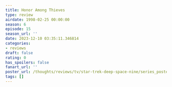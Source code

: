 ```yaml
---
title: Honor Among Thieves
type: review
airdate: 1998-02-25 00:00:00
season: 6
episode: 15
season_url: ''
date: 2023-12-10 03:35:11.346814
categories:
- reviews
draft: false
rating: 0
has_spoilers: false
fanart_url: ''
poster_url: /thoughts/reviews/tv/star-trek-deep-space-nine/series_poster.jpg
tags: []
---
```


